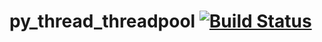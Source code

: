 # py_thread_threadpool [![Build Status](https://travis-ci.org/fooofei/py_thread_threadpool.svg?branch=master)](https://travis-ci.org/fooofei/py_thread_threadpool)
